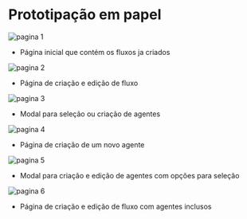# Prototipação em papel  

![pagina 1](https://github.com/user-attachments/assets/eadf0735-8102-4fbd-b499-730947282c3d)  
- Página inicial que contém os fluxos ja criados
  

![pagina 2](https://github.com/user-attachments/assets/0c372e5e-bfeb-4e43-9b3d-02f00a929c36)   
- Página de criação e edição de fluxo

  
![pagina 3](https://github.com/user-attachments/assets/e67e1544-aab3-485d-95fb-1776e601ad08)  
- Modal para seleção ou criação de agentes

  
![pagina 4](https://github.com/user-attachments/assets/69272d81-adaf-4f8b-bc3a-f5886cef73ed)  
- Página de criação de um novo agente


![pagina 5](https://github.com/user-attachments/assets/886f18d7-e80c-4ec3-94d6-2d3d62aadfd7)  
- Modal para criação e edição de agentes com opções para seleção

  
![pagina 6](https://github.com/user-attachments/assets/b4b40135-4dcc-46d9-8ae1-3642cd263ed8)  
- Página de criação e edição de fluxo com agentes inclusos
  
